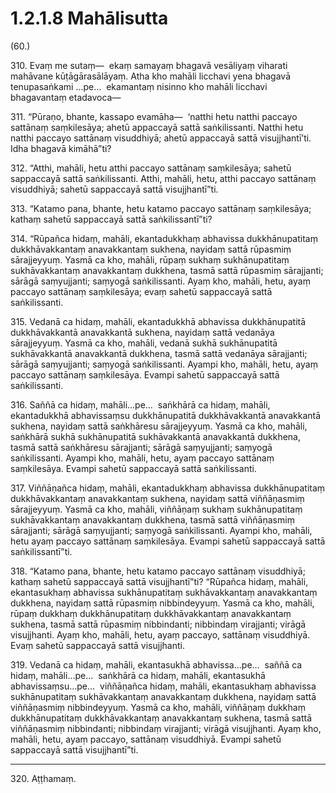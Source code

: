 # 1.2.1.8 Mahālisutta

(60.)

310\. Evaṃ me sutaṃ—  ekaṃ samayaṃ bhagavā vesāliyaṃ viharati mahāvane kūṭāgārasālāyaṃ. Atha kho mahāli licchavi yena bhagavā tenupasaṅkami …pe…  ekamantaṃ nisinno kho mahāli licchavi bhagavantaṃ etadavoca—

311\. “Pūraṇo, bhante, kassapo evamāha—  ‘natthi hetu natthi paccayo sattānaṃ saṃkilesāya; ahetū appaccayā sattā saṅkilissanti. Natthi hetu natthi paccayo sattānaṃ visuddhiyā; ahetū appaccayā sattā visujjhantī’ti. Idha bhagavā kimāhā”ti?

312\. “Atthi, mahāli, hetu atthi paccayo sattānaṃ saṃkilesāya; sahetū sappaccayā sattā saṅkilissanti. Atthi, mahāli, hetu, atthi paccayo sattānaṃ visuddhiyā; sahetū sappaccayā sattā visujjhantī”ti.

313\. “Katamo pana, bhante, hetu katamo paccayo sattānaṃ saṃkilesāya; kathaṃ sahetū sappaccayā sattā saṅkilissantī”ti?

314\. “Rūpañca hidaṃ, mahāli, ekantadukkhaṃ abhavissa dukkhānupatitaṃ dukkhāvakkantaṃ anavakkantaṃ sukhena, nayidaṃ sattā rūpasmiṃ sārajjeyyuṃ. Yasmā ca kho, mahāli, rūpaṃ sukhaṃ sukhānupatitaṃ sukhāvakkantaṃ anavakkantaṃ dukkhena, tasmā sattā rūpasmiṃ sārajjanti; sārāgā saṃyujjanti; saṃyogā saṅkilissanti. Ayaṃ kho, mahāli, hetu, ayaṃ paccayo sattānaṃ saṃkilesāya; evaṃ sahetū sappaccayā sattā saṅkilissanti.

315\. Vedanā ca hidaṃ, mahāli, ekantadukkhā abhavissa dukkhānupatitā dukkhāvakkantā anavakkantā sukhena, nayidaṃ sattā vedanāya sārajjeyyuṃ. Yasmā ca kho, mahāli, vedanā sukhā sukhānupatitā sukhāvakkantā anavakkantā dukkhena, tasmā sattā vedanāya sārajjanti; sārāgā saṃyujjanti; saṃyogā saṅkilissanti. Ayampi kho, mahāli, hetu, ayaṃ paccayo sattānaṃ saṃkilesāya. Evampi sahetū sappaccayā sattā saṅkilissanti.

316\. Saññā ca hidaṃ, mahāli…pe…  saṅkhārā ca hidaṃ, mahāli, ekantadukkhā abhavissaṃsu dukkhānupatitā dukkhāvakkantā anavakkantā sukhena, nayidaṃ sattā saṅkhāresu sārajjeyyuṃ. Yasmā ca kho, mahāli, saṅkhārā sukhā sukhānupatitā sukhāvakkantā anavakkantā dukkhena, tasmā sattā saṅkhāresu sārajjanti; sārāgā saṃyujjanti; saṃyogā saṅkilissanti. Ayampi kho, mahāli, hetu, ayaṃ paccayo sattānaṃ saṃkilesāya. Evampi sahetū sappaccayā sattā saṅkilissanti.

317\. Viññāṇañca hidaṃ, mahāli, ekantadukkhaṃ abhavissa dukkhānupatitaṃ dukkhāvakkantaṃ anavakkantaṃ sukhena, nayidaṃ sattā viññāṇasmiṃ sārajjeyyuṃ. Yasmā ca kho, mahāli, viññāṇaṃ sukhaṃ sukhānupatitaṃ sukhāvakkantaṃ anavakkantaṃ dukkhena, tasmā sattā viññāṇasmiṃ sārajjanti; sārāgā saṃyujjanti; saṃyogā saṅkilissanti. Ayampi kho, mahāli, hetu ayaṃ paccayo sattānaṃ saṃkilesāya. Evampi sahetū sappaccayā sattā saṅkilissantī”ti.

318\. “Katamo pana, bhante, hetu katamo paccayo sattānaṃ visuddhiyā; kathaṃ sahetū sappaccayā sattā visujjhantī”ti? “Rūpañca hidaṃ, mahāli, ekantasukhaṃ abhavissa sukhānupatitaṃ sukhāvakkantaṃ anavakkantaṃ dukkhena, nayidaṃ sattā rūpasmiṃ nibbindeyyuṃ. Yasmā ca kho, mahāli, rūpaṃ dukkhaṃ dukkhānupatitaṃ dukkhāvakkantaṃ anavakkantaṃ sukhena, tasmā sattā rūpasmiṃ nibbindanti; nibbindaṃ virajjanti; virāgā visujjhanti. Ayaṃ kho, mahāli, hetu, ayaṃ paccayo, sattānaṃ visuddhiyā. Evaṃ sahetū sappaccayā sattā visujjhanti.

319\. Vedanā ca hidaṃ, mahāli, ekantasukhā abhavissa…pe…  saññā ca hidaṃ, mahāli…pe…  saṅkhārā ca hidaṃ, mahāli, ekantasukhā abhavissaṃsu…pe…  viññāṇañca hidaṃ, mahāli, ekantasukhaṃ abhavissa sukhānupatitaṃ sukhāvakkantaṃ anavakkantaṃ dukkhena, nayidaṃ sattā viññāṇasmiṃ nibbindeyyuṃ. Yasmā ca kho, mahāli, viññāṇaṃ dukkhaṃ dukkhānupatitaṃ dukkhāvakkantaṃ anavakkantaṃ sukhena, tasmā sattā viññāṇasmiṃ nibbindanti; nibbindaṃ virajjanti; virāgā visujjhanti. Ayaṃ kho, mahāli, hetu, ayaṃ paccayo, sattānaṃ visuddhiyā. Evampi sahetū sappaccayā sattā visujjhantī”ti.

---

320\. Aṭṭhamaṃ.
